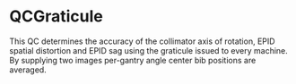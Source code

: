 # QCGraticule
This QC determines the accuracy of the collimator axis of rotation, EPID spatial distortion and EPID sag using the graticule issued to every machine. By supplying two images per-gantry angle center bib positions are averaged.
